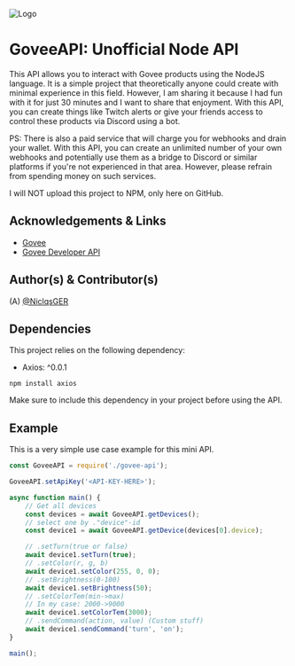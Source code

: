 
![Logo](https://seeklogo.com/images/G/govee-logo-0679C21EC9-seeklogo.com.png)


# GoveeAPI: Unofficial Node API
This API allows you to interact with Govee products using the NodeJS language. It is a simple project that theoretically anyone could create with minimal experience in this field. However, I am sharing it because I had fun with it for just 30 minutes and I want to share that enjoyment. With this API, you can create things like Twitch alerts or give your friends access to control these products via Discord using a bot.


PS: There is also a paid service that will charge you for webhooks and drain your wallet. With this API, you can create an unlimited number of your own webhooks and potentially use them as a bridge to Discord or similar platforms if you're not experienced in that area. However, please refrain from spending money on such services.

I will NOT upload this project to NPM, only here on GitHub.
## Acknowledgements & Links
+ [Govee](govee.com)
+ [Govee Developer API](https://govee-public.s3.amazonaws.com/developer-docs/GoveeDeveloperAPIReference.pdf)

## Author(s) & Contributor(s)
(A) [@NiclqsGER](https://github.com/NiclqsGER)

## Dependencies
This project relies on the following dependency:

+ Axios: ^0.0.1
```npm
npm install axios
```
Make sure to include this dependency in your project before using the API.

## Example
This is a very simple use case example for this mini API.

```js
const GoveeAPI = require('./govee-api');

GoveeAPI.setApiKey('<API-KEY-HERE>');

async function main() {
    // Get all devices
    const devices = await GoveeAPI.getDevices();
    // select one by ."device"-id
    const device1 = await GoveeAPI.getDevice(devices[0].device);

    // .setTurn(true or false)
    await device1.setTurn(true);
    // .setColor(r, g, b)
    await device1.setColor(255, 0, 0);
    // .setBrightness(0-100)
    await device1.setBrightness(50);
    // .setColorTem(min->max)
    // In my case: 2000->9000
    await device1.setColorTem(3000);
    // .sendCommand(action, value) (Custom stuff)
    await device1.sendCommand('turn', 'on');
}

main();
```
